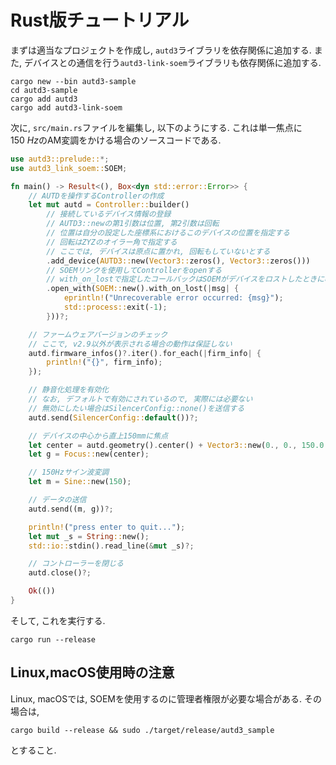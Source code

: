 # Rust版チュートリアル

まずは適当なプロジェクトを作成し, `autd3`ライブラリを依存関係に追加する.
また, デバイスとの通信を行う`autd3-link-soem`ライブラリも依存関係に追加する.

```shell
cargo new --bin autd3-sample
cd autd3-sample
cargo add autd3
cargo add autd3-link-soem
```

次に, `src/main.rs`ファイルを編集し, 以下のようにする.
これは単一焦点に$\SI{150}{Hz}$のAM変調をかける場合のソースコードである.

```rust,should_panic,filename=main.rs
use autd3::prelude::*;
use autd3_link_soem::SOEM;

fn main() -> Result<(), Box<dyn std::error::Error>> {
    // AUTDを操作するControllerの作成
    let mut autd = Controller::builder()
        // 接続しているデバイス情報の登録
        // AUTD3::newの第1引数は位置, 第2引数は回転
        // 位置は自分の設定した座標系におけるこのデバイスの位置を指定する
        // 回転はZYZのオイラー角で指定する
        // ここでは, デバイスは原点に置かれ, 回転もしていないとする
        .add_device(AUTD3::new(Vector3::zeros(), Vector3::zeros()))
        // SOEMリンクを使用してControllerをopenする
        // with_on_lostで指定したコールバックはSOEMがデバイスをロストしたときに呼ばれる 
        .open_with(SOEM::new().with_on_lost(|msg| {
            eprintln!("Unrecoverable error occurred: {msg}");
            std::process::exit(-1);
        }))?;

    // ファームウェアバージョンのチェック
    // ここで, v2.9以外が表示される場合の動作は保証しない
    autd.firmware_infos()?.iter().for_each(|firm_info| {
        println!("{}", firm_info);
    });

    // 静音化処理を有効化
    // なお, デフォルトで有効にされているので, 実際には必要ない
    // 無効にしたい場合はSilencerConfig::none()を送信する
    autd.send(SilencerConfig::default())?;

    // デバイスの中心から直上150mmに焦点
    let center = autd.geometry().center() + Vector3::new(0., 0., 150.0 * MILLIMETER);
    let g = Focus::new(center);

    // 150Hzサイン波変調
    let m = Sine::new(150);

    // データの送信
    autd.send((m, g))?;

    println!("press enter to quit...");
    let mut _s = String::new();
    std::io::stdin().read_line(&mut _s)?;

    // コントローラーを閉じる
    autd.close()?;

    Ok(())
}
```

そして, これを実行する.

```shell
cargo run --release
```

## Linux,macOS使用時の注意

Linux, macOSでは, SOEMを使用するのに管理者権限が必要な場合がある.
その場合は, 
```shell
cargo build --release && sudo ./target/release/autd3_sample
```
とすること.
